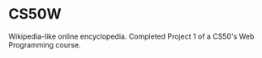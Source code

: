 # CS50W

Wikipedia-like online encyclopedia. Completed Project 1 of a CS50's Web Programming course.
